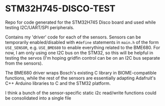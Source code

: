 # STM32H745-DISCO-TEST
Repo for code generated for the STM32H745 Disco board and used while testing I2C/UART/SPI peripherals.

Contains my 'driver' code for each of the sensors. Sensors can be temporarily enabled/disabled with `#define` statements in `main.h` of the form `USE_SENSOR`, e.g. `USE_BME680` to enable everything related to the BME680.
For now, I am only using one I2C bus on the STM32, so this will be helpful in testing the servos (I'm hoping gridfin control can be on an I2C bus separate from the sensors).

The BME680 driver wraps Bosch's existing C library in BIOME-compatible functions, while the rest of the sensors are essentially adapting Adafruit's C++ Arduino libraries to C and the STM32 platform.

I think a bunch of the sensor-specific static i2c read/write functions could be consolidated into a single file


